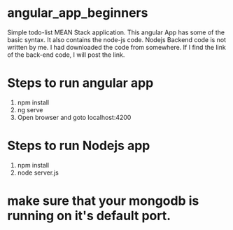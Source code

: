 # angular_app_beginners
Simple todo-list MEAN Stack application. This angular App has some of the basic syntax. It also contains the node-js code. 
Nodejs Backend code is not written by me. I had downloaded the code from somewhere. If I find the link of the back-end code, I will post the link. 

# Steps to run angular app
1. npm install
2. ng serve
3. Open browser and goto localhost:4200

# Steps to run Nodejs app
1. npm install
2. node server.js

# make sure that your mongodb is running on it's default port.
